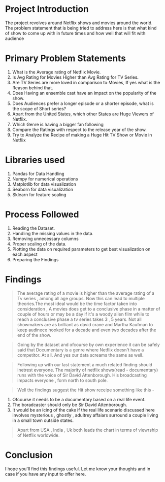 # **Project Introduction**
The project revolves around Netflix shows and movies around the world. The problem statement that is being tried to address here is that what kind of show to come up with in future times and how well that will fit with audience

# **Primary Problem Statements**

1. What is the Average rating of Netflix Movie. 
2. Is Avg Rating for Movies Higher than Avg Rating for TV Series. 
3. Are TV Series are more loved in comparison to Movies, If yes what is the Reason behind that. 
4. Does Having an ensemble cast have an impact on the popularity of the show. 
5. Does Audiences prefer a longer episode or a shorter episode, what is the scope of Short series? 
6. Apart from the United States, which other States are Huge Viewers of Netflix. 
7. Which Genre is having a bigger fan following 
8. Compare the Ratings with respect to the release year of the show. 
9. Try to Analyze the Recipe of making a Huge Hit TV Show or Movie in Netflix

# **Libraries used**

1. Pandas for Data Handling
2. Numpy for numerical operations
3. Matplotlib for data visualization
4. Seaborn for data visualization
5. Sklearn for feature scaling

# **Process Followed**

1. Reading the Dataset.
2. Handling the missing values in the data.
3. Removing unnecessary columns
4. Proper scaling of the data.
5. Plotting the data on required parameters to get best visualization on each aspect
6. Preparing the Findings

# **Findings**

> The average rating of a movie is higher than the average rating of a Tv series , among all age groups. Now this can lead to multiple theories.The most ideal would be the time factor taken into consideration , A movies does get to a conclusive phase in a matter of couple of hours or may be a day if it's a woody allen film while to reach a conclusive phase a tv series takes 3 , 5 years. Not all showmakers are as brilliant as david crane and Martha Kaufman to keep audinece hooked for a decade and even two decades after the end of the show.  


> Going by the dataset and ofcourse by own experience it can be safely said that Documentary is a genre where Netflix doesn't have a competitor. At all. And yes our data screams the same as well.


> Following up with our last statement a much related finding should inetrest everyone. The majority of netflix shows(read - documentary) runs with the voice of Sir David Attenborough. His broadcasting impacts everyone , form north to south pole.


> Well the findings suggest the Hit show receipe something like this -
  1. Ofcourse it needs to be a documentary based on a real life event.
  2. The boradcaster should only be Sir David Attenborough.
  3. It would be an icing of the cake if the real life scenario discussed here involves mysterious , ghostly , adultrey affaiars surround a couple living in a small town outside states.

> Apart from USA , India , Uk both leads the chart in terms of viewrship of Netflix worldwide.


# **Conclusion**

I hope you'll find this findings useful. Let me know your thoughts and in case if you have any input to offer here.


